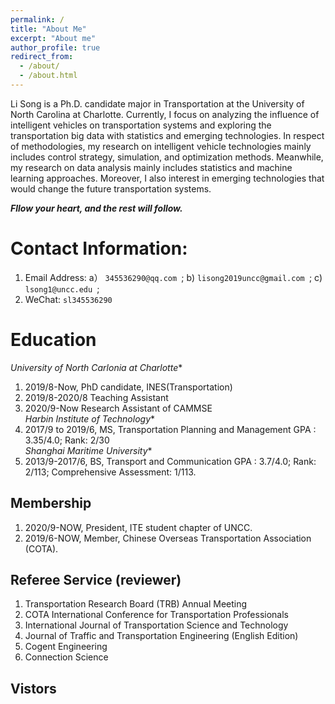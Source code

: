 ```yaml
---
permalink: /
title: "About Me"
excerpt: "About me"
author_profile: true
redirect_from: 
  - /about/
  - /about.html
---
```

Li Song is a Ph.D. candidate major in Transportation at the University of North Carolina at Charlotte. Currently, I focus on analyzing the influence of intelligent vehicles on transportation systems and exploring the transportation big data with statistics and emerging technologies. In respect of methodologies, my research on intelligent vehicle technologies mainly includes control strategy, simulation, and optimization methods. Meanwhile, my research on data analysis mainly includes statistics and machine learning approaches. Moreover, I also interest in emerging technologies that would change the future transportation systems.<br>

<i> <b> Fllow your heart, and the rest will follow. </b> </i>

Contact Information:
======
1. Email Address: a） `345536290@qq.com `; b) `lisong2019uncc@gmail.com `; c) `lsong1@uncc.edu `; <br>
1. WeChat:  `sl345536290 `<br>

Education 
======
*University of North Carlonia at Charlotte**
1. 2019/8-Now, PhD candidate, INES(Transportation)
1. 2019/8-2020/8 Teaching Assistant
1. 2020/9-Now Research Assistant of CAMMSE<br>
*Harbin Institute of Technology**
1. 2017/9 to 2019/6, MS, Transportation Planning and Management
GPA : 3.35/4.0; Rank: 2/30<br>
*Shanghai Maritime University**
1. 2013/9-2017/6, BS, Transport and Communication 
GPA : 3.7/4.0; Rank: 2/113; Comprehensive Assessment: 1/113.

**Membership**
------
1. 2020/9-NOW, President, ITE student chapter of UNCC.
1. 2019/6-NOW, Member, Chinese Overseas Transportation Association (COTA). 

**Referee Service (reviewer)**
------
1. Transportation Research Board (TRB) Annual Meeting 
1. COTA International Conference for Transportation Professionals
2. International Journal of Transportation Science and Technology
3. Journal of Traffic and Transportation Engineering (English Edition)
4. Cogent Engineering
5. Connection Science

Vistors
------
<!--<script type="text/javascript" src="//rf.revolvermaps.com/0/0/7.js?i=5xudi87gfgs&amp;m=0&amp;c=00fff6&amp;cr1=ff0000&amp;br=5&amp;lo=84&amp;oo=51&amp;sx=0" async="async">
 -->
<script type='text/javascript' id='clustrmaps' src='//cdn.clustrmaps.com/map_v2.js?cl=ffffff&w=500&t=tt&d=A_MFnXG1cd5Ja-UHFqbpPt-pyzARX2TcNwZIP_26HIk'></script>

